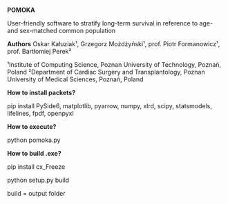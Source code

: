 **POMOKA**

User-friendly software to stratify long-term survival in reference to age- and sex-matched common population


**Authors**
Oskar Kałuziak¹, Grzegorz Możdżyński¹, prof. Piotr Formanowicz¹, prof. Bartłomiej Perek²

¹Institute of Computing Science, Poznan University of Technology, Poznań, Poland
²Department of Cardiac Surgery and Transplantology, Poznan University of Medical Sciences, Poznań, Poland


**How to install packets?**

pip install PySide6, matplotlib, pyarrow, numpy, xlrd, scipy, statsmodels, lifelines, fpdf, openpyxl

**How to execute?**

python pomoka.py

**How to build .exe?**

pip install cx_Freeze

python setup.py build 

build = output folder
